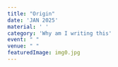 ```yaml
---
title: "Origin"
date: 'JAN 2025'
material: ' '
category: 'Why am I writing this'
event: " "
venue: " "
featuredImage: img0.jpg
---
```

  <div class="box">
      <div class="dscrptn">
        <br>
      </div>
  </div>


  <div class="box"></div>

  <div class="box"></div>
